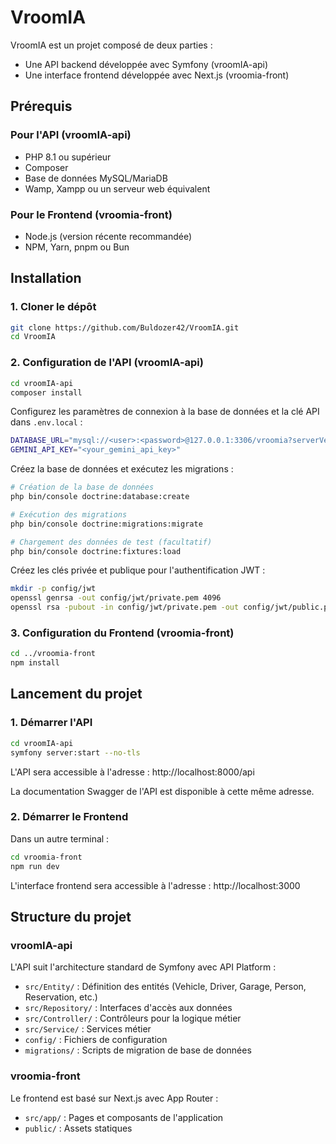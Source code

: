 # VroomIA

VroomIA est un projet composé de deux parties :
- Une API backend développée avec Symfony (vroomIA-api)
- Une interface frontend développée avec Next.js (vroomia-front)

## Prérequis

### Pour l'API (vroomIA-api)
- PHP 8.1 ou supérieur
- Composer
- Base de données MySQL/MariaDB
- Wamp, Xampp ou un serveur web équivalent

### Pour le Frontend (vroomia-front)
- Node.js (version récente recommandée)
- NPM, Yarn, pnpm ou Bun

## Installation

### 1. Cloner le dépôt

```bash
git clone https://github.com/Buldozer42/VroomIA.git
cd VroomIA
```

### 2. Configuration de l'API (vroomIA-api)

```bash
cd vroomIA-api
composer install
```

Configurez les paramètres de connexion à la base de données et la clé API dans `.env.local` :

```bash
DATABASE_URL="mysql://<user>:<password>@127.0.0.1:3306/vroomia?serverVersion=8&charset=utf8mb4"
GEMINI_API_KEY="<your_gemini_api_key>"
```

Créez la base de données et exécutez les migrations :

```bash
# Création de la base de données
php bin/console doctrine:database:create

# Exécution des migrations
php bin/console doctrine:migrations:migrate

# Chargement des données de test (facultatif)
php bin/console doctrine:fixtures:load
```

Créez les clés privée et publique pour l'authentification JWT :

```bash
mkdir -p config/jwt
openssl genrsa -out config/jwt/private.pem 4096
openssl rsa -pubout -in config/jwt/private.pem -out config/jwt/public.pem
```

### 3. Configuration du Frontend (vroomia-front)

```bash
cd ../vroomia-front
npm install
```

## Lancement du projet

### 1. Démarrer l'API

```bash
cd vroomIA-api
symfony server:start --no-tls
```

L'API sera accessible à l'adresse : http://localhost:8000/api

La documentation Swagger de l'API est disponible à cette même adresse.

### 2. Démarrer le Frontend

Dans un autre terminal :

```bash
cd vroomia-front
npm run dev
```

L'interface frontend sera accessible à l'adresse : http://localhost:3000

## Structure du projet

### vroomIA-api
L'API suit l'architecture standard de Symfony avec API Platform :

- `src/Entity/` : Définition des entités (Vehicle, Driver, Garage, Person, Reservation, etc.)
- `src/Repository/` : Interfaces d'accès aux données
- `src/Controller/` : Contrôleurs pour la logique métier
- `src/Service/` : Services métier
- `config/` : Fichiers de configuration
- `migrations/` : Scripts de migration de base de données

### vroomia-front
Le frontend est basé sur Next.js avec App Router :

- `src/app/` : Pages et composants de l'application
- `public/` : Assets statiques